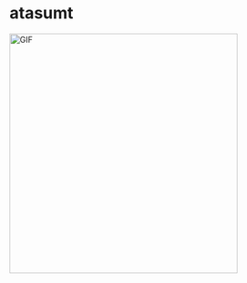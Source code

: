 # atasumt

<img align="left" alt="GIF" src="https://i.imgur.com/fmyr58y.gif?noredirect" width="400" height="420" />
